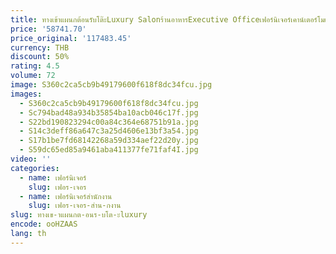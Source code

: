 ```yaml
---
title: ทางเข้าแผนกต้อนรับโต๊ะLuxury Salonร้านอาหารExecutive Officeเฟอร์นิเจอร์เคาน์เตอร์โมเดิร์นด้านหน้าช่างทําผมMinimalist
price: '58741.70'
price_original: '117483.45'
currency: THB
discount: 50%
rating: 4.5
volume: 72
image: S360c2ca5cb9b49179600f618f8dc34fcu.jpg
images:
  - S360c2ca5cb9b49179600f618f8dc34fcu.jpg
  - Sc794bad48a934b35854ba10acb046c17f.jpg
  - S22bd190823294c00a84c364e68751b91a.jpg
  - S14c3deff86a647c3a25d4606e13bf3a54.jpg
  - S17b1be7fd68142268a59d334aef22d20y.jpg
  - S59dc65ed85a9461aba411377fe71faf4I.jpg
video: ''
categories:
  - name: เฟอร์นิเจอร์
    slug: เฟอร-เจอร
  - name: เฟอร์นิเจอร์สำนักงาน
    slug: เฟอร-เจอร-สำน-กงาน
slug: ทางเข-าแผนกต-อนร-บโต-ะluxury
encode: ooHZAAS
lang: th
---
```

  